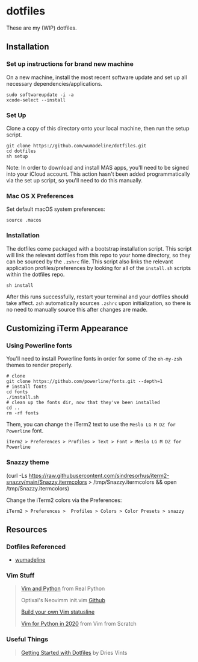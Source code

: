 # dotfiles
These are my (WIP) dotfiles.

## Installation
### Set up instructions for brand new machine
On a new machine, install the most recent software update and set up all
necessary dependencies/applications.
```
sudo softwareupdate -i -a
xcode-select --install
```

### Set Up
Clone a copy of this directory onto your local machine, then run the setup script.
```
git clone https://github.com/wumadeline/dotfiles.git
cd dotfiles
sh setup
```

Note: In order to download and install MAS apps, you'll need to be signed into your iCloud account. This action hasn't been added programmatically via the set up script, so you'll need to do this manually.

### Mac OS X Preferences
Set default macOS system preferences:
```
source .macos
```

### Installation
The dotfiles come packaged with a bootstrap installation script. This script
will link the relevant dotfiles from this repo to your home directory, so they
can be sourced by the `.zshrc` file. This script also links the relevant
application profiles/preferences by looking for all of the `install.sh` scripts
within the dotfiles repo.

```
sh install
```
After this runs successfully, restart your terminal and your dotfiles should
take affect. `zsh` automatically sources `.zshrc` upon initialization, so there
is no need to manually source this after changes are made.

## Customizing iTerm Appearance
### Using Powerline fonts
You'll need to install Powerline fonts in order for some of the `oh-my-zsh`
themes to render properly.
```
# clone
git clone https://github.com/powerline/fonts.git --depth=1
# install fonts
cd fonts
./install.sh
# clean up the fonts dir, now that they've been installed
cd ..
rm -rf fonts
```

Them, you can change the iTerm2 text to use the `Meslo LG M DZ for Powerline`
font.
```
iTerm2 > Preferences > Profiles > Text > Font > Meslo LG M DZ for Powerline
```

### Snazzy theme
(curl -Ls https://raw.githubusercontent.com/sindresorhus/iterm2-snazzy/main/Snazzy.itermcolors > /tmp/Snazzy.itermcolors && open /tmp/Snazzy.itermcolors)

Change the iTerm2 colors via the Preferences:

```
iTerm2 > Preferences >  Profiles > Colors > Color Presets > snazzy
```

## Resources
### Dotfiles Referenced
- [wumadeline](https://github.com/wumadeline/dotfiles)

### Vim Stuff
> [Vim and Python](https://realpython.com/vim-and-python-a-match-made-in-heaven/)
from Real Python
>
> Optixal's Neovimm init.vim [Github](https://github.com/Optixal/neovim-init.vim)
>
> [Build your own Vim statusline](https://shapeshed.com/vim-statuslines/)
>
> [Vim for Python in 2020](https://www.vimfromscratch.com/articles/vim-for-python/)
 from Vim from Scratch

### Useful Things
> [Getting Started with Dotfiles](https://driesvints.com/blog/getting-started-with-dotfiles/) by Dries Vints

